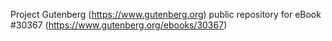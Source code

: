 Project Gutenberg (https://www.gutenberg.org) public repository for eBook #30367 (https://www.gutenberg.org/ebooks/30367)
